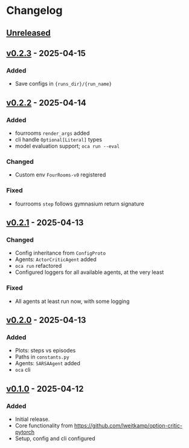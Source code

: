 # Changelog

## [Unreleased]

## [v0.2.3] - 2025-04-15

### Added

- Save configs in `{runs_dir}/{run_name}`

## [v0.2.2] - 2025-04-14

### Added

- fourrooms `render_args` added
- cli handle `Optional[Literal]` types
- model evaluation support; `oca run --eval`

### Changed

- Custom env `FourRooms-v0` registered

### Fixed

- fourrooms `step` follows gymnasium return signature

## [v0.2.1] - 2025-04-13

### Changed

- Config inheritance from `ConfigProto`
- Agents: `ActorCriticAgent` added
- `oca run` refactored
- Configured loggers for all available agents, at the very least

### Fixed

- All agents at least run now, with some logging

## [v0.2.0] - 2025-04-13

### Added

- Plots: steps vs episodes
- Paths in `constants.py`
- Agents: `SARSAAgent` added
- `oca` cli

## [v0.1.0] - 2025-04-12

### Added

- Initial release.
- Core functionality from <https://github.com/lweitkamp/option-critic-pytorch>
- Setup, config and cli configured

[unreleased]: https://github.com/AshrithSagar/option-critic/compare/v0.2.3...HEAD
[v0.2.3]: https://github.com/AshrithSagar/option-critic/compare/v0.2.2...v0.2.3
[v0.2.2]: https://github.com/AshrithSagar/option-critic/compare/v0.2.1...v0.2.2
[v0.2.1]: https://github.com/AshrithSagar/option-critic/compare/v0.2.0...v0.2.1
[v0.2.0]: https://github.com/AshrithSagar/option-critic/compare/v0.1.0...v0.2.0
[v0.1.0]: https://github.com/AshrithSagar/option-critic/releases/tag/v0.1.0
